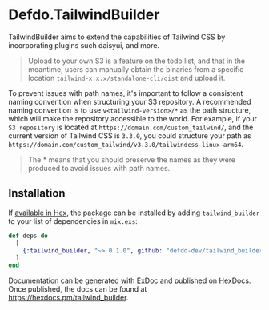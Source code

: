 # Defdo.TailwindBuilder

TailwindBuilder aims to extend the capabilities of Tailwind CSS by incorporating plugins such daisyui, and more. 


> Upload to your own S3 is a feature on the todo list, and that in the meantime, users can manually obtain the binaries from a specific location `tailwind-x.x.x/standalone-cli/dist` and upload it.

To prevent issues with path names, it's important to follow a consistent naming convention when structuring your S3 repository. A recommended naming convention is to use `v<tailwind-version>/*` as the path structure, which will make the repository accessible to the world. For example, if your `S3 repository` is located at `https://domain.com/custom_tailwind/`, and the current version of Tailwind CSS is `3.3.0`, you could structure your path as `https://domain.com/custom_tailwind/v3.3.0/tailwindcss-linux-arm64`.

> The * means that you should preserve the names as they were produced to avoid issues with path names.

## Installation

If [available in Hex](https://hex.pm/docs/publish), the package can be installed
by adding `tailwind_builder` to your list of dependencies in `mix.exs`:

```elixir
def deps do
  [
    {:tailwind_builder, "~> 0.1.0", github: "defdo-dev/tailwind_builder"}
  ]
end
```

Documentation can be generated with [ExDoc](https://github.com/elixir-lang/ex_doc)
and published on [HexDocs](https://hexdocs.pm). Once published, the docs can
be found at <https://hexdocs.pm/tailwind_builder>.

